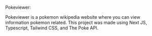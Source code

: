 Pokeviewer:

Pokeviewer is a pokemon wikipedia website where you can view information pokemon related. This project was made using Next JS, Typescript, Tailwind CSS, and The Poke API.
